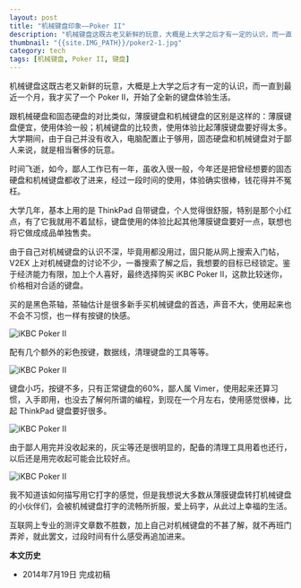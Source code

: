 ```yaml
---
layout: post
title: "机械键盘印象——Poker II"
description: "机械键盘这既古老又新鲜的玩意，大概是上大学之后才有一定的认识，而一直到最近一个月，我才买了一个 Poker II，开始了全新的键盘体验生活。"
thumbnail: "{{site.IMG_PATH}}/poker2-1.jpg"
category: tech
tags: [机械键盘, Poker II, 键盘]
---
```


机械键盘这既古老又新鲜的玩意，大概是上大学之后才有一定的认识，而一直到最近一个月，我才买了一个 Poker II，开始了全新的键盘体验生活。

跟机械硬盘和固态硬盘的对比类似，薄膜键盘和机械键盘的区别是这样的：薄膜键盘便宜，使用体验一般；机械键盘的比较贵，使用体验比起薄膜键盘要好得太多。大学期间，由于自己并没有收入，电脑配置止于够用，固态硬盘和机械键盘对于鄙人来说，就是相当奢侈的玩意。

时间飞逝，如今，鄙人工作已有一年，虽收入很一般，今年还是把曾经想要的固态硬盘和机械键盘都收了进来，经过一段时间的使用，体验确实很棒，钱花得并不冤枉。

大学几年，基本上用的是 ThinkPad 自带键盘，个人觉得很舒服，特别是那个小红点，有了它我就用不着鼠标，键盘使用的体验比起其他薄膜键盘要好一点，联想也将它做成成品单独售卖。

由于自己对机械键盘的认识不深，毕竟用都没用过，固只能从网上搜索入门帖，V2EX 上对机械键盘的讨论不少，一番搜索了解之后，我想要的目标已经锁定。鉴于经济能力有限，加上个人喜好，最终选择购买 iKBC Poker II，这款比较迷你，价格相对合适的键盘。

买的是黑色茶轴，茶轴估计是很多新手买机械键盘的首选，声音不大，使用起来也不会不习惯，也一样有按键的快感。

![iKBC Poker II]({{site.IMG_PATH}}/poker2-1.jpg)

配有几个额外的彩色按键，数据线，清理键盘的工具等等。

![iKBC Poker II]({{site.IMG_PATH}}/poker2-2.jpg)

键盘小巧，按键不多，只有正常键盘的60%，鄙人属 Vimer，使用起来还算习惯，入手即用，也没去了解何所谓的编程，到现在一个月左右，使用感觉很棒，比起 ThinkPad 键盘要好很多。

![iKBC Poker II]({{site.IMG_PATH}}/poker2-3.jpg)

由于鄙人用完并没收起来的，灰尘等还是很明显的，配备的清理工具用着也还行，以后还是用完收起可能会比较好点。

![iKBC Poker II]({{site.IMG_PATH}}/poker2-4.jpg)

我不知道该如何描写用它打字的感觉，但是我想说大多数从薄膜键盘转打机械键盘的小伙伴们，会被机械键盘打字的流畅所折服，爱上码字，从此过上幸福的生活。

互联网上专业的测评文章数不胜数，加上自己对机械键盘的不甚了解，就不再班门弄斧，就此罢文，过段时间有什么感受再追加进来。

**本文历史**

* 2014年7月19日 完成初稿 

